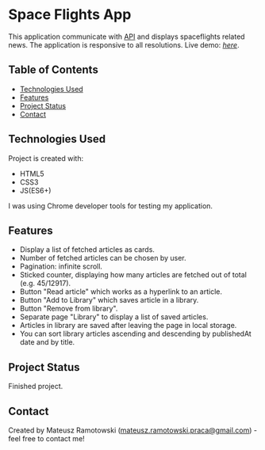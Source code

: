 # Space Flights App

This application communicate with [API](https://spaceflightnewsapi.net/) and displays spaceflights related news. The application is responsive to all resolutions. Live demo: [_here_](https://mateusz-ramotowski-poland.github.io/latest-spaceflights-articles-app/).

## Table of Contents

- [Technologies Used](#technologies-used)
- [Features](#features)
- [Project Status](#project-status)
- [Contact](#contact)

## Technologies Used

Project is created with:

- HTML5
- CSS3
- JS(ES6+)

I was using Chrome developer tools for testing my application.

## Features

- Display a list of fetched articles as cards.
- Number of fetched articles can be chosen by user.
- Pagination: infinite scroll.
- Sticked counter, displaying how many articles are fetched out of total (e.g. 45/12917).
- Button "Read article" which works as a hyperlink to an article.
- Button "Add to Library" which saves article in a library.
- Button "Remove from library".
- Separate page "Library" to display a list of saved articles.
- Articles in library are saved after leaving the page in local storage.
- You can sort library articles ascending and descending by publishedAt date and by title.

## Project Status

Finished project.

## Contact

Created by Mateusz Ramotowski (mateusz.ramotowski.praca@gmail.com) - feel free to contact me!
